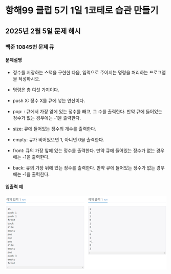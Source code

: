 # 항해99 클럽 5기 1일 1코테로 습관 만들기
## 2025년 2월 5일 문제 해시
### 백준 10845번 문제 큐

#### 문제설명
* 정수를 저장하는 스택을 구현한 다음, 입력으로 주어지는 명령을 처리하는 프로그램을 작성하시오.

* 명령은 총 여섯 가지이다.

* push X: 정수 X를 큐에 넣는 연산이다.

* pop: : 큐에서 가장 앞에 있는 정수를 빼고, 그 수를 출력한다. 만약 큐에 들어있는 정수가 없는 경우에는 -1을 출력한다.

* size: 큐에 들어있는 정수의 개수를 출력한다.

* empty: 큐가 비어있으면 1, 아니면 0을 출력한다.

* front: 큐의 가장 앞에 있는 정수를 출력한다. 만약 큐에 들어있는 정수가 없는 경우에는 -1을 출력한다.

* back: 큐의 가장 뒤에 있는 정수를 출력한다. 만약 큐에 들어있는 정수가 없는 경우에는 -1을 출력한다.

#### 입출력 예
![alt text](image.png)
